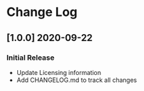 # Change Log

## [1.0.0] 2020-09-22
### Initial Release

- Update Licensing information
- Add CHANGELOG.md to track all changes
